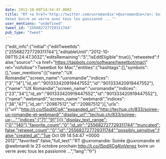 ```yaml
---
date: 2012-10-09T14:54:47.000Z
title: "RT <a href='http://twitter.com/uxromandie'>@uxromandie</a>: Soirée <a href='http://twitter.com/uxromandie'>@uxromandie</a> et <a href='http://twitter.com/webmardi'>@webmardi</a> le 23 octobre prochain http://t.co/I5pdXCgA
Venez boire un verre avec tous les passionné ...″"
user_mentions: "undefined"
tweet_id: "255682727729311744"
pub_type: "tweet"
---
```

{"edit_info":{"initial":{"editTweetIds":["255682727729311744"],"editableUntil":"2012-10-09T15:24:47.303Z","editsRemaining":"5","isEditEligible":true}},"retweeted":false,"source":"<a href=\"https://tapbots.com/software/tweetbot/mac\" rel=\"nofollow\">Tweetbot for Mac</a>","entities":{"hashtags":[],"symbols":[],"user_mentions":[{"name":"UX Romandie","screen_name":"uxromandie","indices":["3","14"],"id_str":"901333420919447552","id":"901333420919447552"},{"name":"UX Romandie","screen_name":"uxromandie","indices":["23","34"],"id_str":"901333420919447552","id":"901333420919447552"},{"name":"webmardi","screen_name":"webmardi","indices":["38","47"],"id_str":"20987512","id":"20987512"}],"urls":[{"url":"http://t.co/I5pdXCgA","expanded_url":"http://techup.ch/833/soiree-ux-romandie-et-webmardi","display_url":"techup.ch/833/soiree-ux-…","indices":["71","91"]}]},"display_text_range":["0","140"],"favorite_count":"0","id_str":"255682727729311744","truncated":false,"retweet_count":"0","id":"255682727729311744","possibly_sensitive":false,"created_at":"Tue Oct 09 14:54:47 +0000 2012","favorited":false,"full_text":"RT @uxromandie: Soirée @uxromandie et @webmardi le 23 octobre prochain http://t.co/I5pdXCgA\nVenez boire un verre avec tous les passionné ...","lang":"fr"}
